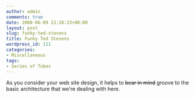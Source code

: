 ```yaml
---
author: admin
comments: true
date: 2008-06-09 22:28:23+00:00
layout: post
slug: funky-ted-stevens
title: Funky Ted Stevens
wordpress_id: 111
categories:
- Miscellaneous
tags:
- Series of Tubes
---
```


As you consider your web site design, it helps to <strike>bear in mind</strike> groove to the basic architecture that we're dealing with here.
